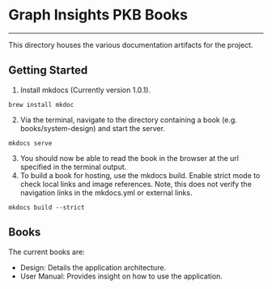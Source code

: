 # Graph Insights PKB Books
- - -
This directory houses the various documentation artifacts for the 
project.

## Getting Started
1. Install mkdocs (Currently version 1.0.1).
```shell
brew install mkdoc
```
2. Via the terminal, navigate to the directory containing a book (e.g. books/system-design) and start the server.
```shell
mkdocs serve
```
3. You should now be able to read the book in the browser at the url
   specified in the terminal output.
4. To build a book for hosting, use the mkdocs build. Enable strict mode 
   to check local links and image references.
   Note, this does not verify the navigation links
   in the mkdocs.yml or external links.
```shell
mkdocs build --strict
```

## Books
The current books are:
* Design: Details the application architecture.
* User Manual: Provides insight on how to use the application. 
